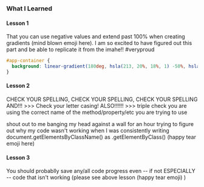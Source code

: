 ### What I Learned 

#### Lesson 1
That you can use negative values and extend past 100% when creating gradients (mind blown emoji here). I am so excited to have figured out this part and be able to replicate it from the imahe!! #veryproud

```CSS
#app-container {
  background: linear-gradient(180deg, hsla(213, 20%, 18%, 1) -50%, hsla(216, 12%, 8%, .5) 150%);
}
```

#### Lesson 2
CHECK YOUR SPELLING, CHECK YOUR SPELLING, CHECK YOUR SPELLING 
AND!!! >>> Check your letter casing!
ALSO!!!!!! >>> triple check you are using the correct name of the method/property/etc you are trying to use

shout out to me banging my head against a wall for an hour trying to figure out why my code wasn't working when I was consistently writing document.getElementsByClassName() as .getElementByClass() (happy tear emoji here)


#### Lesson 3
You should probablly save any/all code progress even -- if not ESPECIALLY -- code that isn't working (please see above lesson (happy tear emoji) )